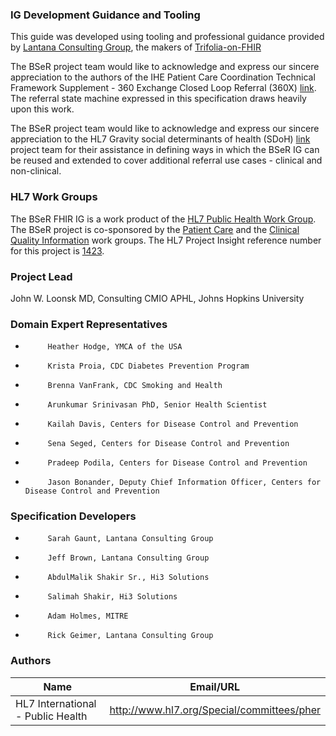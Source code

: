 ### IG Development Guidance and Tooling

This guide was developed using tooling and professional guidance provided by [Lantana Consulting Group](https://www.lantanagroup.com/), the makers of [Trifolia-on-FHIR](https://trifolia-fhir.lantanagroup.com/)

The BSeR project team would like to acknowledge and express our sincere appreciation to the authors of the IHE Patient Care Coordination Technical Framework Supplement - 360 Exchange Closed Loop Referral (360X) [link](https://www.ihe.net/uploadedFiles/Documents/PCC/IHE_PCC_Suppl_360X.pdf). The referral state machine expressed in this specification draws heavily upon this work.

The BSeR project team would like to acknowledge and express our sincere appreciation to the HL7 Gravity social determinants of health (SDoH) [link](https://www.hl7.org/gravity/) project team for their assistance in defining ways in which the BSeR IG can be reused and extended to cover additional referral use cases - clinical and non-clinical.

### HL7 Work Groups

The BSeR FHIR IG is a work product of the [HL7 Public Health Work Group](http://www.hl7.org/Special/committees/pher/index.cfm). The BSeR project is co-sponsored by the [Patient Care](http://www.hl7.org/Special/committees/patientcare/index.cfm) and the [Clinical Quality Information](http://www.hl7.org/Special/committees/cqi/index.cfm) work groups. The HL7 Project Insight reference number for this project is [1423](http://www.hl7.org/Special/committees/pher/projects.cfm?action=edit&ProjectNumber=1423).

### Project Lead

John W. Loonsk MD, Consulting CMIO APHL, Johns Hopkins University

### Domain Expert Representatives

*          Heather Hodge, YMCA of the USA

*          Krista Proia, CDC Diabetes Prevention Program

*          Brenna VanFrank, CDC Smoking and Health

*          Arunkumar Srinivasan PhD, Senior Health Scientist

*          Kailah Davis, Centers for Disease Control and Prevention

*          Sena Seged, Centers for Disease Control and Prevention

*          Pradeep Podila, Centers for Disease Control and Prevention

*          Jason Bonander, Deputy Chief Information Officer, Centers for Disease Control and Prevention

### Specification Developers

*          Sarah Gaunt, Lantana Consulting Group

*          Jeff Brown, Lantana Consulting Group

*          AbdulMalik Shakir Sr., Hi3 Solutions

*          Salimah Shakir, Hi3 Solutions

*          Adam Holmes, MITRE

*          Rick Geimer, Lantana Consulting Group

### Authors

<table>
<thead>
<tr>
<th>Name</th>
<th>Email/URL</th>
</tr>
</thead>
<tbody>
<tr>
<td>HL7 International - Public Health</td>
<td><a href="http://www.hl7.org/Special/committees/pher" target="_new">http://www.hl7.org/Special/committees/pher</a></td>
</tr>
</tbody>
</table>
